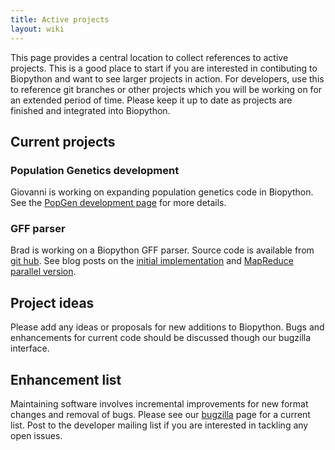 ```yaml
---
title: Active projects
layout: wiki
---
```


This page provides a central location to collect references to active
projects. This is a good place to start if you are interested in
contibuting to Biopython and want to see larger projects in action. For
developers, use this to reference git branches or other projects which
you will be working on for an extended period of time. Please keep it up
to date as projects are finished and integrated into Biopython.

Current projects
----------------

### Population Genetics development

Giovanni is working on expanding population genetics code in Biopython.
See the [PopGen development page](PopGen_dev "wikilink") for more
details.

### GFF parser

Brad is working on a Biopython GFF parser. Source code is available from
[git
hub](http://github.com/chapmanb/bcbb/tree/be2f4f1714b67aa8e428b747c74c81cdd0451072/gff).
See blog posts on the [initial
implementation](http://bcbio.wordpress.com/2009/03/08/initial-gff-parser-for-biopython/)
and [MapReduce parallel
version](http://bcbio.wordpress.com/2009/03/22/mapreduce-implementation-of-gff-parsing-for-biopython/).

Project ideas
-------------

Please add any ideas or proposals for new additions to Biopython. Bugs
and enhancements for current code should be discussed though our
bugzilla interface.

Enhancement list
----------------

Maintaining software involves incremental improvements for new format
changes and removal of bugs. Please see our
[bugzilla](http://bugzilla.open-bio.org/) page for a current list. Post
to the developer mailing list if you are interested in tackling any open
issues.
